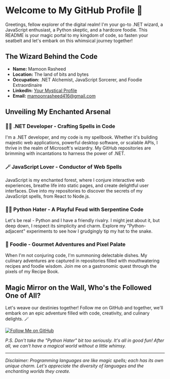 # Welcome to My GitHub Profile 🚀

Greetings, fellow explorer of the digital realm! I'm your go-to .NET wizard, a JavaScript enthusiast, a Python skeptic, and a hardcore foodie. This README is your magic portal to my kingdom of code, so fasten your seatbelt and let's embark on this whimsical journey together!

## The Wizard Behind the Code

- **Name:** Mamoon Rasheed
- **Location:** The land of bits and bytes
- **Occupation:** .NET Alchemist, JavaScript Sorcerer, and Foodie Extraordinaire
- **LinkedIn:** [Your Mystical Profile](https://www.linkedin.com/mamoon-rasheed-88ba3b112)
- **Email:** mamoonrasheed416@gmail.com

## Unveiling My Enchanted Arsenal

### 🧙‍♂️ .NET Developer - Crafting Spells in Code

I'm a .NET developer, and my code is my spellbook. Whether it's building majestic web applications, powerful desktop software, or scalable APIs, I thrive in the realm of Microsoft's wizardry. My GitHub repositories are brimming with incantations to harness the power of .NET.

### 🪄 JavaScript Lover - Conductor of Web Spells

JavaScript is my enchanted forest, where I conjure interactive web experiences, breathe life into static pages, and create delightful user interfaces. Dive into my repositories to discover the secrets of my JavaScript spells, from React to Node.js.

### 🧛‍♂️ Python Hater - A Playful Feud with Serpentine Code

Let's be real - Python and I have a friendly rivalry. I might jest about it, but deep down, I respect its simplicity and charm. Explore my "Python-adjacent" experiments to see how I grudgingly tip my hat to the snake.

### 🍔 Foodie - Gourmet Adventures and Pixel Palate

When I'm not conjuring code, I'm summoning delectable dishes. My culinary adventures are captured in repositories filled with mouthwatering recipes and foodie wisdom. Join me on a gastronomic quest through the pixels of my Recipe Book.

## Magic Mirror on the Wall, Who's the Followed One of All?

Let's weave our destinies together! Follow me on GitHub and together, we'll embark on an epic adventure filled with code, creativity, and culinary delights. 🪄

[![Follow Me on GitHub](https://img.shields.io/github/followers/yourusername?label=Follow&style=social)](https://github.com/mamoon-rasheed)

*P.S. Don't take the "Python Hater" bit too seriously. It's all in good fun! After all, we can't have a magical world without a little whimsy.*

---

*Disclaimer: Programming languages are like magic spells; each has its own unique charm. Let's appreciate the diversity of languages and the enchanting worlds they create.*
